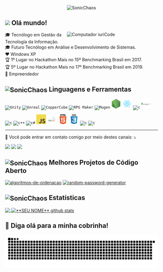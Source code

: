 
<div align="center">
<img align="center" src="http://www.powersonic.com.br/index/sonic_a_2.gif"  alt="SonicChaos">
</div>

## <img src="https://media.giphy.com/media/hvRJCLFzcasrR4ia7z/giphy.gif" width="28"> **Olá mundo!**  
<img src="https://64.media.tumblr.com/aaaf8c8051b2fc910c848068e29a0a44/6279ad71e2547ae6-4c/s2048x3072/0fb86d7a3962dec7d27eda3bf09cc98a4dcd8201.gif"  width="300px" align="right" alt="Computador iuriCode">

<p align="left"> 
🎓 Tecnólogo em Gestão da Tecnologia da Informação.<br>
🎓 Futuro Tecnólogo em Análise e Desenvolvimento de Sistemas.<br>
❤️ Windows XP <br>
🏆 1º Lugar no Hackathon Mais no 15º Benchmarking Brasil em 2017. <br>
🏆 5º Lugar no Hackathon Mais no 17º Benchmarking Brasil em 2019. <br>
💪 Empreendedor
</p>

## <img align="center" src="https://i.gifer.com/origin/e3/e3e3b4b39144906a9199db73beaf5c3e_w200.webp" width="28" alt="SonicChaos"> **Linguagens e Ferramentas**  

<code><img height="32" src="https://fadigeorge.files.wordpress.com/2010/02/unity_01.jpg" alt="Unity"/></code>
<code><img height="32" src="http://scalar.usc.edu/works/unity-chapter/media/unreal.png" alt="Unreal"/></code>
<code><img height="32" src="https://www.ambiera.com/coppercube/doc/images/ccicon.png" alt="CopperCube"/></code>
<code><img height="32" src="https://pbs.twimg.com/profile_images/1252304361813938177/K-rTXn4R_400x400.jpg" alt="RPG Maker"/></code>
<code><img height="32" src="https://styles.redditmedia.com/t5_2siel/styles/communityIcon_t43yo1toewz01.png" alt="Mugen"/></code>
<code><img height="32" src="https://raw.githubusercontent.com/github/explore/80688e429a7d4ef2fca1e82350fe8e3517d3494d/topics/nodejs/nodejs.png" alt="Nodejs"/></code>
<code><img height="32" src="https://raw.githubusercontent.com/github/explore/80688e429a7d4ef2fca1e82350fe8e3517d3494d/topics/react/react.png" alt="React"/></code>
<code><img height="32" src="https://yt3.ggpht.com/ytc/AKedOLRt1d4p7bPylasq_66BIC8-k3hkyVjJ2JICQITK=s900-c-k-c0x00ffffff-no-rj" alt="c"/></code>
<code><img height="32" src="https://raw.githubusercontent.com/github/explore/80688e429a7d4ef2fca1e82350fe8e3517d3494d/topics/mongodb/mongodb.png" alt="MongoDB"/></code>

<code><img height="32" src="https://freepikpsd.com/media/2019/10/c-programming-logo-png-2-Png-Transparent-Images.png" alt="c"/></code>
<code><img height="32" src="https://upload.wikimedia.org/wikipedia/commons/thumb/1/18/ISO_C%2B%2B_Logo.svg/1822px-ISO_C%2B%2B_Logo.svg.png" alt="c++"/></code>
<code><img height="32" src="https://seeklogo.com/images/C/c-sharp-c-logo-02F17714BA-seeklogo.com.png" alt="c#"/></code>
<code><img height="32" src="https://raw.githubusercontent.com/github/explore/80688e429a7d4ef2fca1e82350fe8e3517d3494d/topics/javascript/javascript.png" alt="Javascript"/></code>
<code><img height="32" src="https://raw.githubusercontent.com/github/explore/80688e429a7d4ef2fca1e82350fe8e3517d3494d/topics/mysql/mysql.png" alt="MySQL"/></code>
<code><img height="32" src="https://raw.githubusercontent.com/github/explore/80688e429a7d4ef2fca1e82350fe8e3517d3494d/topics/html/html.png" alt="HTML5"/></code>
<code><img height="32" src="https://raw.githubusercontent.com/github/explore/80688e429a7d4ef2fca1e82350fe8e3517d3494d/topics/css/css.png" alt="CSS"/></code>
<code><img height="32" src="https://seeklogo.com/images/D/dart-logo-FDA1939EC4-seeklogo.com.png" alt="c"/></code>
<code><img height="32" src="https://static.cloud-boxloja.com/lojas/wyfyg/produtos/6ddcc295-ee36-4a7f-be1a-ebeb192bacd5.jpg" alt="c"/></code>

---

<p align="left">
  💌 Você pode entrar em contato comigo por meio destes canais: ⤵️
</p>

<p align="left">
 
  <a href="https://www.linkedin.com/in/gustavohpatricio/" alt="Linkedin">
  <img src="https://img.shields.io/badge/-Linkedin-0e76a8?style=flat-square&logo=Linkedin&logoColor=white&link=https://www.linkedin.com/in/gustavohpatricio/" /></a>

  <a href="https://facebook.com/ghpvampiro" alt="Facebook">
  <img src="https://img.shields.io/badge/-Facebook-3b5998?style=flat-square&labelColor=3b5998&logo=facebook&logoColor=white&link=https://facebook.com/ghpvampiro"/></a>

  <a href="https://www.instagram.com/zerosenpai/" alt="Instagram">
  <img src="https://img.shields.io/badge/-Instagram-DF0174?style=flat-square&labelColor=DF0174&logo=instagram&logoColor=white&link=https://www.instagram.com/zerosenpai/"/></a>
</p>  

## <img align="center" src="https://i.gifer.com/origin/a9/a95ef9bce2a1d53accc6a8018df04ff6_w200.webp" width="28" alt="SonicChaos"> Melhores Projetos de Código Aberto

<!-- Repo info cards - https://github.com/anuraghazra/github-readme-stats -->
<!-- Small repo cards (fork) - https://github.com/DenverCoder1/github-readme-stats -->
<p align="left">
  

  <p align="left">
  <a href="https://github.com/ghpvampiro/algoritmos-de-ordenacao"><img width="282" src="https://denvercoder1-github-readme-stats.vercel.app/api/pin/?username=ghpvampiro&repo=algoritmos-de-ordenacao&show_icons=true" alt="algoritmos-de-ordenacao"></a>
  <a href="https://github.com/ghpvampiro/random-password-generator"><img width="282" src="https://denvercoder1-github-readme-stats.vercel.app/api/pin/?username=ghpvampiro&repo=random-password-generator&show_icons=true" alt="random-password-generator"></a>
  
  
</p>

## <img align="center" src="https://www.powersonic.com.br/downloads/gifs/others/screen01.gif" width="35" alt="SonicChaos"> **Estatísticas**

<a href="https://github.com/ghpvampiro">
  <img align="center" src="https://github-readme-stats.vercel.app/api/top-langs/?username=ghpvampiro&hide_langs_below=1" />
</a>

<a href="https://github.com/ghpvampiro">
 <img align="center" src="https://github-readme-stats.vercel.app/api?username=ghpvampiro&show_icons=true&line_height=27" alt="**SEU NOME** github stats"/>
</a>


## 🐍 **Diga olá para a minha cobrinha!**

![Snake animation](https://github.com/ghpvampiro/ghpvampiro/blob/output/github-contribution-grid-snake.svg)


